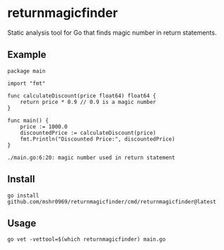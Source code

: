 # returnmagicfinder

Static analysis tool for Go that finds magic number in return statements.

## Example
```golang
package main

import "fmt"

func calculateDiscount(price float64) float64 {
    return price * 0.9 // 0.9 is a magic number
}

func main() {
    price := 1000.0
    discountedPrice := calculateDiscount(price)
    fmt.Println("Discounted Price:", discountedPrice)
}

```

```
./main.go:6:20: magic number used in return statement
```

## Install
```shell
go install github.com/mshr0969/returnmagicfinder/cmd/returnmagicfinder@latest
```

## Usage
```sehll
go vet -vettool=$(which returnmagicfinder) main.go
```

